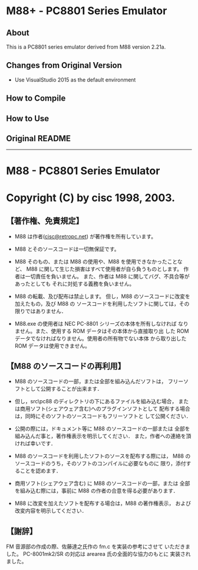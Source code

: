 # M88+ - PC8801 Series Emulator

## About

This is a PC8801 series emulator derived from M88 version 2.21a.

## Changes from Original Version

- Use VisualStudio 2015 as the default environment

## How to Compile

## How to Use


## Original README
---
# M88 - PC8801 Series Emulator
# Copyright (C) by cisc 1998, 2003.

## 【著作権、免責規定】

- M88 は作者(cisc@retropc.net) が著作権を所有しています。

- M88 とそのソースコードは一切無保証です。
- M88 そのもの、または M88 の使用や、M88 を使用できなかったことなど、
M88 に関して生じた損害はすべて使用者が自ら負うものとします。
作者は一切責任を負いません。
また、作者は M88 に関してバグ、不具合等があったとしても
それに対処する義務を負いません。

- M88 の転載、及び配布は禁止します。
但し，M88 のソースコードに改変を加えたもの，及び M88 の
ソースコードを利用したソフトに関しては，その限りではありません．

- M88.exe の使用者は NEC PC-8801 シリーズの本体を所有しなければ
なりません。また、使用する ROM データはその本体から直接取り出
した ROM データでなければなりません。使用者の所有物でない本体
  から取り出した ROM データは使用できません。

## 【M88 のソースコードの再利用】
- M88 のソースコードの一部，または全部を組み込んだソフトは，
フリーソフトとして公開することが出来ます．

- 但し，src\pc88 のディレクトリの下にあるファイルを組み込む場合，
または商用ソフト(シェアウェア含む)へのプラグインソフトとして
配布する場合は，同時にそのソフトのソースコードもフリーソフトと
して公開ください．

- 公開の際には，ドキュメント等に M88 のソースコードの一部または
全部を組み込んだ事と，著作権表示を明示してください．
また，作者への連絡を頂ければ幸いです．

- M88 のソースコードを利用したソフトのソースを配布する際には，
M88 のソースコードのうち，そのソフトのコンパイルに必要なものに
限り，添付することを認めます．

- 商用ソフト(シェアウェア含む) に M88 のソースコードの一部，または
全部を組み込む際には，事前に M88 の作者の合意を得る必要があります．

- M88 に改変を加えたソフトを配布する場合は，M88 の著作権表示，
および改変内容を明示してください．

## 【謝辞】
FM 音源部の作成の際、佐藤達之氏作の fm.c を実装の参考にさせて
いただきました。
PC-8001mk2/SR の対応は arearea 氏の全面的な協力のもとに
実装されました。
